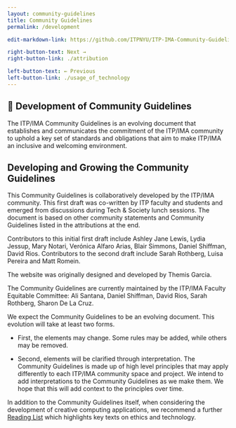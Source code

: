 ```yaml
---
layout: community-guidelines
title: Community Guidelines
permalink: /development

edit-markdown-link: https://github.com/ITPNYU/ITP-IMA-Community-Guidelines/edit/main/development.md

right-button-text: Next →
right-button-link: ./attribution

left-button-text: ← Previous
left-button-link: ./usage_of_technology
---
```


## <a name="development">🚧 Development of Community Guidelines</a>

The ITP/IMA Community Guidelines is an evolving document that establishes and communicates the commitment of the ITP/IMA community to uphold a key set of standards and obligations that aim to make ITP/IMA an inclusive and welcoming environment.

## Developing and Growing the Community Guidelines

This Community Guidelines is collaboratively developed by the ITP/IMA community. This first draft was co-written by ITP faculty and students and emerged from discussions during Tech & Society lunch sessions. The document is based on other community statements and Community Guidelines listed in the attributions at the end.

Contributors to this initial first draft include Ashley Jane Lewis, Lydia Jessup, Mary Notari, Verónica Alfaro Arias, Blair Simmons, Daniel Shiffman, David Rios. Contributors to the second draft include Sarah Rothberg, Luisa Pereira and Matt Romein.

The website was originally designed and developed by Themis Garcia.

The Community Guidelines are currently maintained by the ITP/IMA Faculty Equitable Committee: Ali Santana, Daniel Shiffman, David Rios, Sarah Rothberg, Sharon De La Cruz.

We expect the Community Guidelines to be an evolving document. This evolution will take at least two forms.

- First, the elements may change. Some rules may be added, while others may be removed.

- Second, elements will be clarified through interpretation. The Community Guidelines is made up of high level principles that may apply differently to each ITP/IMA community space and project. We intend to add interpretations to the Community Guidelines as we make them. We hope that this will add context to the principles over time.

In addition to the Community Guidelines itself, when considering the development of creative computing applications, we recommend a further [Reading List](reading-list.md) which highlights key texts on ethics and technology.
